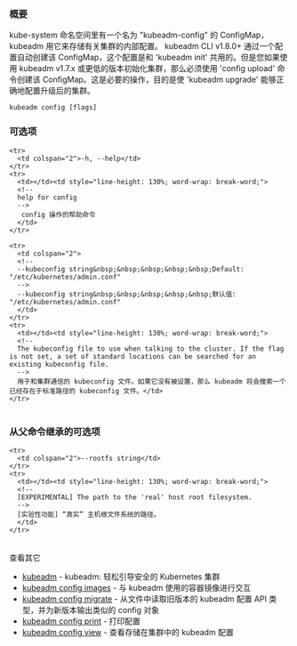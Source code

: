 
<!--
### Synopsis
-->
### 概要



<!--
There is a ConfigMap in the kube-system namespace called "kubeadm-config" that kubeadm uses to store internal configuration about the
cluster. kubeadm CLI v1.8.0+ automatically creates this ConfigMap with the config used with 'kubeadm init', but if you
initialized your cluster using kubeadm v1.7.x or lower, you must use the 'config upload' command to create this
ConfigMap. This is required so that 'kubeadm upgrade' can configure your upgraded cluster correctly.
-->
kube-system 命名空间里有一个名为 "kubeadm-config" 的 ConfigMap，kubeadm 用它来存储有关集群的内部配置。
kubeadm CLI v1.8.0+ 通过一个配置自动创建该 ConfigMap，这个配置是和 'kubeadm init' 共用的。但是您如果使用 kubeadm v1.7.x 或更低的版本初始化集群，那么必须使用 'config upload' 命令创建该 ConfigMap。这是必要的操作，目的是使 'kubeadm upgrade' 能够正确地配置升级后的集群。


```
kubeadm config [flags]
```

<!-- 
### Options 
-->
### 可选项

<table style="width: 100%; table-layout: fixed;">
  <colgroup>
    <col span="1" style="width: 10px;" />
    <col span="1" />
  </colgroup>
  <tbody>

    <tr>
      <td colspan="2">-h, --help</td>
    </tr>
    <tr>
      <td></td><td style="line-height: 130%; word-wrap: break-word;">
      <!--
      help for config
      -->
       config 操作的帮助命令
      </td>
    </tr>

    <tr>
      <td colspan="2">
      <!--
      --kubeconfig string&nbsp;&nbsp;&nbsp;&nbsp;&nbsp;Default: "/etc/kubernetes/admin.conf"
      -->
      --kubeconfig string&nbsp;&nbsp;&nbsp;&nbsp;&nbsp;默认值: "/etc/kubernetes/admin.conf"
      </td>
    </tr>
    <tr>
      <td></td><td style="line-height: 130%; word-wrap: break-word;">
      <!--
      The kubeconfig file to use when talking to the cluster. If the flag is not set, a set of standard locations can be searched for an existing kubeconfig file.
      -->
      用于和集群通信的 kubeconfig 文件。如果它没有被设置，那么 kubeadm 将会搜索一个已经存在于标准路径的 kubeconfig 文件。</td>
    </tr>

  </tbody>
</table>



<!-- 
### Options inherited from parent commands 
-->
### 从父命令继承的可选项

<table style="width: 100%; table-layout: fixed;">
  <colgroup>
    <col span="1" style="width: 10px;" />
    <col span="1" />
  </colgroup>
  <tbody>

    <tr>
      <td colspan="2">--rootfs string</td>
    </tr>
    <tr>
      <td></td><td style="line-height: 130%; word-wrap: break-word;">
      <!--
      [EXPERIMENTAL] The path to the 'real' host root filesystem.
      -->
      [实验性功能] “真实” 主机根文件系统的路径。
      </td>
    </tr>

  </tbody>
</table>



<!-- 
SEE ALSO 
-->
查看其它

<!-- 
* [kubeadm](kubeadm.md)	 - kubeadm: easily bootstrap a secure Kubernetes cluster
* [kubeadm config images](kubeadm_config_images.md)	 - Interact with container images used by kubeadm
* [kubeadm config migrate](kubeadm_config_migrate.md)	 - Read an older version of the kubeadm configuration API types from a file, and output the similar config object for the newer version
* [kubeadm config print](kubeadm_config_print.md)	 - Print configuration
* [kubeadm config view](kubeadm_config_view.md)	 - View the kubeadm configuration stored inside the cluster 
-->
* [kubeadm](kubeadm.md)	 - kubeadm: 轻松引导安全的 Kubernetes 集群
* [kubeadm config images](kubeadm_config_images.md)	 - 与 kubeadm 使用的容器镜像进行交互
* [kubeadm config migrate](kubeadm_config_migrate.md)	 - 从文件中读取旧版本的 kubeadm 配置 API 类型，并为新版本输出类似的 config 对象
* [kubeadm config print](kubeadm_config_print.md)	 - 打印配置
* [kubeadm config view](kubeadm_config_view.md)	 - 查看存储在集群中的 kubeadm 配置

